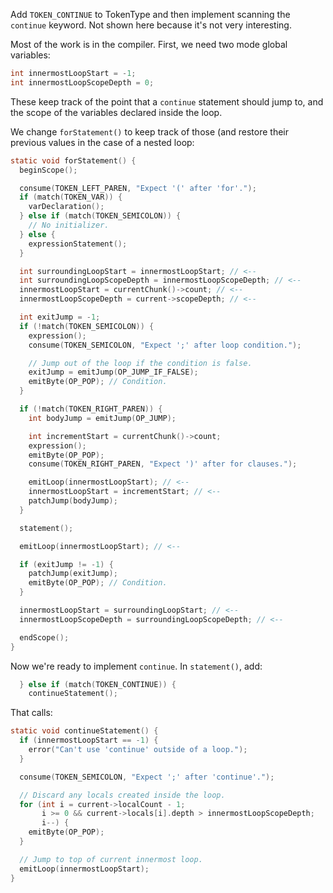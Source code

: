 Add `TOKEN_CONTINUE` to TokenType and then implement scanning the `continue`
keyword. Not shown here because it's not very interesting.

Most of the work is in the compiler. First, we need two mode global variables:

```c
int innermostLoopStart = -1;
int innermostLoopScopeDepth = 0;
```

These keep track of the point that a `continue` statement should jump to, and
the scope of the variables declared inside the loop.

We change `forStatement()` to keep track of those (and restore their previous
values in the case of a nested loop:

```c
static void forStatement() {
  beginScope();

  consume(TOKEN_LEFT_PAREN, "Expect '(' after 'for'.");
  if (match(TOKEN_VAR)) {
    varDeclaration();
  } else if (match(TOKEN_SEMICOLON)) {
    // No initializer.
  } else {
    expressionStatement();
  }

  int surroundingLoopStart = innermostLoopStart; // <--
  int surroundingLoopScopeDepth = innermostLoopScopeDepth; // <--
  innermostLoopStart = currentChunk()->count; // <--
  innermostLoopScopeDepth = current->scopeDepth; // <--

  int exitJump = -1;
  if (!match(TOKEN_SEMICOLON)) {
    expression();
    consume(TOKEN_SEMICOLON, "Expect ';' after loop condition.");

    // Jump out of the loop if the condition is false.
    exitJump = emitJump(OP_JUMP_IF_FALSE);
    emitByte(OP_POP); // Condition.
  }

  if (!match(TOKEN_RIGHT_PAREN)) {
    int bodyJump = emitJump(OP_JUMP);

    int incrementStart = currentChunk()->count;
    expression();
    emitByte(OP_POP);
    consume(TOKEN_RIGHT_PAREN, "Expect ')' after for clauses.");

    emitLoop(innermostLoopStart); // <--
    innermostLoopStart = incrementStart; // <--
    patchJump(bodyJump);
  }

  statement();

  emitLoop(innermostLoopStart); // <--

  if (exitJump != -1) {
    patchJump(exitJump);
    emitByte(OP_POP); // Condition.
  }

  innermostLoopStart = surroundingLoopStart; // <--
  innermostLoopScopeDepth = surroundingLoopScopeDepth; // <--

  endScope();
}
```

Now we're ready to implement `continue`. In `statement()`, add:

```c
  } else if (match(TOKEN_CONTINUE)) {
    continueStatement();
```

That calls:

```c
static void continueStatement() {
  if (innermostLoopStart == -1) {
    error("Can't use 'continue' outside of a loop.");
  }

  consume(TOKEN_SEMICOLON, "Expect ';' after 'continue'.");

  // Discard any locals created inside the loop.
  for (int i = current->localCount - 1;
       i >= 0 && current->locals[i].depth > innermostLoopScopeDepth;
       i--) {
    emitByte(OP_POP);
  }

  // Jump to top of current innermost loop.
  emitLoop(innermostLoopStart);
}
```
